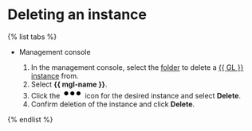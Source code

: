# Deleting an instance

{% list tabs %}

- Management console

  1. In the management console, select the [folder](../../../resource-manager/concepts/resources-hierarchy.md#folder) to delete a [{{ GL }} instance](../../concepts/index.md#instance) from.
  1. Select **{{ mgl-name }}**.
  1. Click the ![image](../../../_assets/options.svg) icon for the desired instance and select **Delete**.
  1. Confirm deletion of the instance and click **Delete**.

{% endlist %}